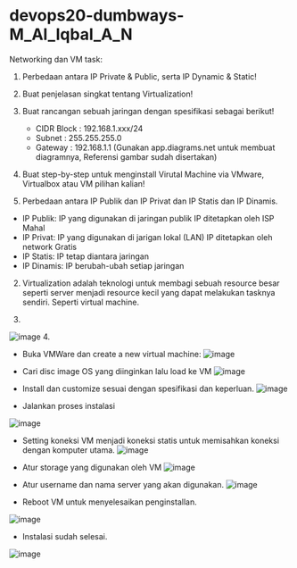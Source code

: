 # devops20-dumbways-M_Al_Iqbal_A_N
Networking dan VM task:
1. Perbedaan antara IP Private & Public, serta IP Dynamic & Static!
2. Buat penjelasan singkat tentang Virtualization!
3. Buat rancangan sebuah jaringan dengan spesifikasi sebagai berikut!
      - CIDR Block : 192.168.1.xxx/24
      - Subnet : 255.255.255.0
      - Gateway : 192.168.1.1
(Gunakan app.diagrams.net untuk membuat diagramnya, Referensi gambar sudah disertakan)
4. Buat step-by-step untuk menginstall Virutal Machine via VMware, Virtualbox atau VM pilihan kalian!

1.	Perbedaan antara IP Publik dan IP Privat dan IP Statis dan IP Dinamis.
-	IP Publik: 
IP yang digunakan di jaringan publik
IP ditetapkan oleh ISP
Mahal
-	IP Privat:
IP yang digunakan di jarigan lokal (LAN)
	IP ditetapkan oleh network
	Gratis
-	IP Statis:
IP tetap diantara jaringan
-	IP Dinamis:
IP berubah-ubah setiap jaringan

2.	Virtualization adalah teknologi untuk membagi sebuah resource besar seperti server menjadi resource kecil yang dapat melakukan tasknya sendiri. Seperti virtual machine.

3.
![image](https://github.com/IqbalDV/devops20-dumbways-M_Al_Iqbal_A_N/assets/164293632/87ad5f8c-6886-466e-9a07-85ff4b7d1b71)
4.
- 	Buka VMWare dan create a new virtual machine:
 ![image](https://github.com/IqbalDV/devops20-dumbways-M_Al_Iqbal_A_N/assets/164293632/2d9cdb0d-d9de-444d-9027-57adbf7ee2a1)

-	Cari disc image OS yang diinginkan lalu load ke VM
  ![image](https://github.com/IqbalDV/devops20-dumbways-M_Al_Iqbal_A_N/assets/164293632/7842c717-1c9e-4e49-8cc5-4010208a85e7)

-	Install dan customize sesuai dengan spesifikasi dan keperluan.
![image](https://github.com/IqbalDV/devops20-dumbways-M_Al_Iqbal_A_N/assets/164293632/0f8fe9a6-0fda-4289-afbe-037de7fecdcb)
 
-	Jalankan proses instalasi

![image](https://github.com/IqbalDV/devops20-dumbways-M_Al_Iqbal_A_N/assets/164293632/c650d98b-a5ab-4380-aa82-8ee4e5a0f081)

-	Setting koneksi VM menjadi koneksi statis untuk memisahkan koneksi dengan komputer utama.
![image](https://github.com/IqbalDV/devops20-dumbways-M_Al_Iqbal_A_N/assets/164293632/bd78cb1e-1f33-4257-8133-dcfa3de72b77)

-	Atur storage yang digunakan oleh VM
![image](https://github.com/IqbalDV/devops20-dumbways-M_Al_Iqbal_A_N/assets/164293632/d0dec6f7-97de-4785-b266-e2fd84499841)
 
-	Atur username dan nama server yang akan digunakan.
 ![image](https://github.com/IqbalDV/devops20-dumbways-M_Al_Iqbal_A_N/assets/164293632/db79ea40-d600-4364-882b-1c15e2d72d6c)

-	Reboot VM untuk menyelesaikan penginstallan.

![image](https://github.com/IqbalDV/devops20-dumbways-M_Al_Iqbal_A_N/assets/164293632/1245c94b-8bfb-412a-b701-cb6fb87c1626)

-	Instalasi sudah selesai.

![image](https://github.com/IqbalDV/devops20-dumbways-M_Al_Iqbal_A_N/assets/164293632/d141f2a7-3afe-4a09-8e35-8dbaa4d00ef0)



